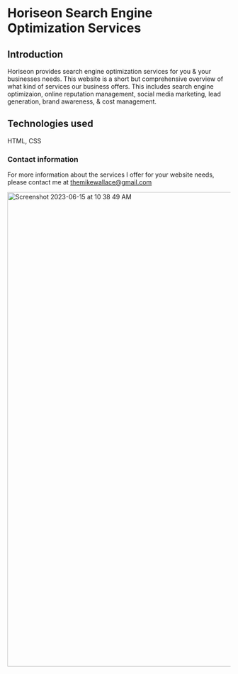# Horiseon Search Engine Optimization Services #

## Introduction ##

Horiseon provides search engine optimization services for you & your businesses needs. This website is a short but comprehensive overview of what kind of services our business offers. This includes search engine optimizaion, online reputation management, social media marketing, lead generation, brand awareness, & cost management. 

## Technologies used ##

HTML, CSS

### Contact information ###

For more information about the services I offer for your website needs, please contact me at themikewallace@gmail.com

[
](https://mikewentforth.github.io/SEO-Website/)

<img width="1070" alt="Screenshot 2023-06-15 at 10 38 49 AM" src="https://github.com/MikeWentForth/SEO-Website/assets/132107748/847e72ec-f98e-478d-bd47-1cedc1116922">

